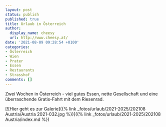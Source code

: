 ```yaml
---
layout: post
status: publish
published: true
title: Urlaub in Österreich
author:
  display_name: cheesy
  url: http://www.cheesy.at/
date: '2021-08-09 09:28:54 +0100'
categories:
- Österreich
- Wien
- Prater
- Essen
- Restaurants
- Strasshof
comments: []
---
```


<!-- Guide to Markdown: https://guides.github.com/features/mastering-markdown/ -->

Zwei Wochen in Österreich - viel gutes Essen, nette Gesellschaft und eine überraschende Gratis-Fahrt mit dem Riesenrad.

[![Hier geht es zur Galerie]({% link _fotos/urlaub/2021-2025/202108 Austria/Austria 2021-032.jpg %})]({% link _fotos/urlaub/2021-2025/202108 Austria/index.md %})
